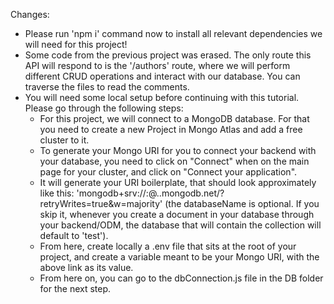 Changes:

- Please run 'npm i' command now to install all relevant dependencies we will need for this project!
- Some code from the previous project was erased. The only route this API will respond to is the '/authors' route, where we will perform different CRUD operations and interact with our database. You can traverse the files to read the comments.
- You will need some local setup before continuing with this tutorial. Please go through the following steps:
  - For this project, we will connect to a MongoDB database. For that you need to create a new Project in Mongo Atlas and add a free cluster to it.
  - To generate your Mongo URI for you to connect your backend with your database, you need to click on "Connect" when on the main page for your cluster, and click on "Connect your application".
  - It will generate your URI boilerplate, that should look approximately like this: 'mongodb+srv://<username>:<password>@<clusterNmae>.<clusterNum>.mongodb.net/<databaseName>?retryWrites=true&w=majority' (the databaseName is optional. If you skip it, whenever you create a document in your database through your backend/ODM, the database that will contain the collection will default to 'test').
  - From here, create locally a .env file that sits at the root of your project, and create a variable meant to be your Mongo URI, with the above link as its value.
  - From here on, you can go to the dbConnection.js file in the DB folder for the next step.